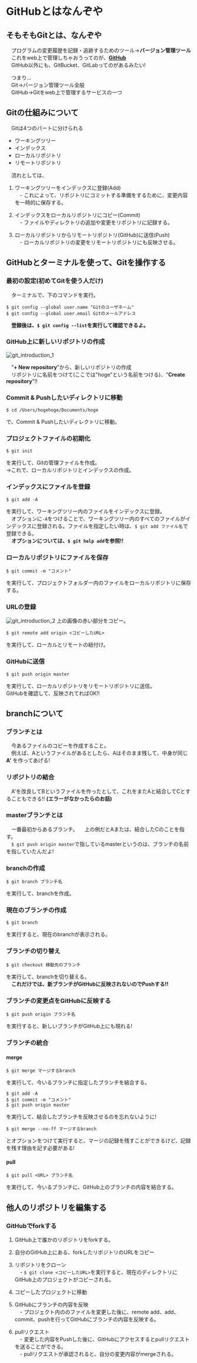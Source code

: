 # GitHubとはなんぞや

## そもそもGitとは、なんぞや
　プログラムの変更履歴を記録・追跡するためのツール→**バージョン管理ツール**  
　これをweb上で管理しちゃおうってのが、[**GitHub**](https://github.com)  
　GitHub以外にも、GitBucket、GitLabってのがあるみたい!    

　つまり...  
　Git→バージョン管理ツール全般  
　GitHub→Gitをweb上で管理するサービスの一つ  

## Gitの仕組みについて
　Gitは4つのパートに分けられる
- ワーキングツリー
- インデックス
- ローカルリポジトリ
- リモートリポジトリ  

　流れとしては、  

1. ワーキングツリーをインデックスに登録(Add)  
　- これによって、リポジトリにコミットする準備をするために、変更内容を一時的に保存する。    

2. インデックスをローカルリポジトリにコピー(Commit)  
　- ファイルやディレクトリの追加や変更をリポジトリに記録する。    

3. ローカルリポジトリからリモートリポジトリ(GitHub)に送信(Push)  
　- ローカルリポジトリの変更をリモートリポジトリにも反映させる。  

## GitHubとターミナルを使って、Gitを操作する
### 最初の設定(初めてGitを使う人だけ)
　ターミナルで、下のコマンドを実行。
```
$ git config --global user.name "Gitのユーザネーム"
$ git config --global user.email Gitのメールアドレス
```
　**登録後は、`$ git config --list`を実行して確認できるよ。**  

### GitHub上に新しいリポジトリの作成
![git_introduction_1](https://github.com/SeiyaKokushi/til/blob/master/git/git_introduction_1.png)  

　"**+ New repository**"から、新しいリポジトリの作成  
　リポジトリに名前をつけて(ここでは"hoge"という名前をつける)、"**Create repository**"!!

### Commit & Pushしたいディレクトリに移動
```
$ cd /Users/hogehoge/Documents/hoge
```
で、Commit & Pushしたいディレクトリに移動。

### プロジェクトファイルの初期化
```
$ git init
```
を実行して、Gitの管理ファイルを作成。  
→これで、ローカルリポジトリとインデックスの作成。

### インデックスにファイルを登録
```
$ git add -A
```
を実行して、ワーキングツリー内のファイルをインデックスに登録。  
　オプションに`-A`をつけることで、ワーキングツリー内のすべてのファイルがインデックスに登録される。ファイルを指定したい時は、`$ git add ファイル名`で登録できる。  
　**オプションについては、`$ git help add`を参照!!**

### ローカルリポジトリにファイルを保存
```
$ git commit -m "コメント"
```
を実行して、プロジェクトフォルダー内のファイルをローカルリポジトリに保存する。

### URLの登録
![git_introduction_2](https://github.com/SeiyaKokushi/til/blob/master/git/git_introduction_2.png)
上の画像の赤い部分をコピー。
```
$ git remote add origin <コピーしたURL>
```
を実行して、ローカルとリモートの紐付け。

### GitHubに送信
```
$ git push origin master
```
を実行して、ローカルリポジトリをリモートリポジトリに送信。  
GitHubを確認して、反映されてればOK!!

## branchについて
### ブランチとは
　今あるファイルのコピーを作成すること。  
　例えば、Aというファイルがあるとしたら、Aはそのまま残して、中身が同じ **A'** を作ってあげる!

### リポジトリの結合
　A'を改良してBというファイルを作ったとして、これをまたAと結合してCとすることもできる!! **(エラーがなかったらのお話)**

### masterブランチとは
　一番最初からあるブランチ。
　上の例だとAまたは、結合したCのことを指す。  
　`$ git push origin master`で指しているmasterというのは、ブランチの名前を指していたんだよ!

### branchの作成
```
$ git branch ブランチ名
```
を実行して、branchを作成。

### 現在のブランチの作成
```
$ git branch
```
を実行すると、現在のbranchが表示される。

### ブランチの切り替え
```
$ git checkout 移動先のブランチ
```
を実行して、branchを切り替える。  
　**これだけでは、新ブランチがGitHubに反映されないのでPushする!!**

### ブランチの変更点をGitHubに反映する
```
$ git push origin ブランチ名
```
を実行すると、新しいブランチがGitHub上にも現れる!

### ブランチの統合
#### merge
```
$ git merge マージするbranch
```
を実行して、今いるブランチに指定したブランチを結合する。
```
$ git add -A
$ git commit -m "コメント"
$ git push origin master
```
を実行して、結合したブランチを反映させるのを忘れないように!    

```
$ git merge --no-ff マージするbranch
```
とオプションをつけて実行すると、マージの記録を残すことができるけど、記録を残す理由を記す必要がある!

#### pull
```
$ git pull <URL> ブランチ名
```
を実行して、今いるブランチに、GitHub上のブランチの内容を結合する。

## 他人のリポジトリを編集する
### GitHubでforkする
1. GitHub上で誰かのリポジトリをforkする。    

2. 自分のGitHub上にある、forkしたリポジトリのURLをコピー    

3. リポジトリをクローン  
　- `$ git clone <コピーしたURL>`を実行すると、現在のディレクトリにGitHub上のプロジェクトがコピーされる。    

4. コピーしたプロジェクトに移動    

5. GitHubにブランチの内容を反映  
　- プロジェクト内ののファイルを変更した後に、remote add、add、commit、pushを行ってGitHubにブランチの内容を反映する。    

6. pullリクエスト  
　- 変更した内容をPushした後に、GitHubにアクセスするとpullリクエストを送ることができる。  
　- pullリクエストが承認されると、自分の変更内容がmergeされる。
